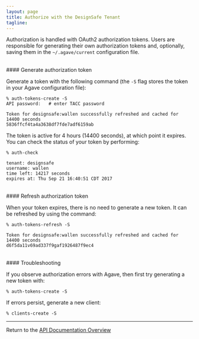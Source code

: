 ```yaml
---
layout: page
title: Authorize with the DesignSafe Tenant
tagline:
---
```


Authorization is handled with OAuth2 authorization tokens. Users are responsible
for generating their own authorization tokens and, optionally, saving them in the
`~/.agave/current` configuration file.

<br>
#### Generate authorization token

Generate a token with the following command (the `-S` flag stores the token in 
your Agave configuration file):
```
% auth-tokens-create -S
API password:   # enter TACC password

Token for designsafe:wallen successfully refreshed and cached for 14400 seconds
5836ffcf4ta4a3638df7fde7adf6159ab
```

The token is active for 4 hours (14400 seconds), at which point it expires. You
can check the status of your token by performing:
```
% auth-check

tenant: designsafe
username: wallen
time left: 14217 seconds
expires at: Thu Sep 21 16:40:51 CDT 2017
```

<br>
#### Refresh authorization token

When your token expires, there is no need to generate a new token. It can be
refreshed by using the command:
```
% auth-tokens-refresh -S

Token for designsafe:wallen successfully refreshed and cached for 14400 seconds
d6f5da11v69ad337f9gaf1926487f9ec4
```

<br>
#### Troubleshooting

If you observe authorization errors with Agave, then first try generating a
new token with:
```
% auth-tokens-create -S
```

If errors persist, generate a new client:
```
% clients-create -S
```

---
Return to the [API Documentation Overview](../index.md)
